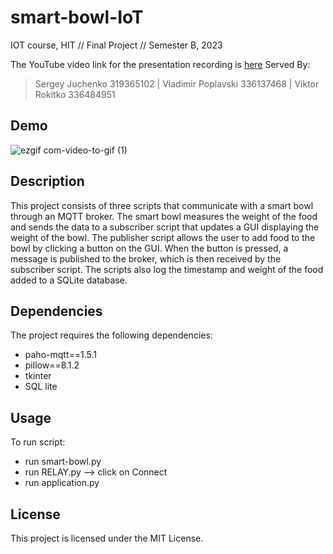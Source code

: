 # smart-bowl-IoT
IOT course, HIT // Final Project // Semester B, 2023

The YouTube video link for the presentation recording is [here](https://www.youtube.com/watch?v=S5Sgx67XWTQ)
Served By: 

> Sergey Juchenko 319365102  |  Vladimir Poplavski 336137468  | Viktor Rokitko 336484951

## Demo
![ezgif com-video-to-gif (1)](https://github.com/srjuchenko/smart-bowl-IoT/assets/76474133/336ba24d-6617-4eb5-9189-71c74e9ca7c2)



## Description
This project consists of three scripts that communicate with a smart bowl through an MQTT broker. The smart bowl measures the weight of the food and sends the data to a subscriber script that updates a GUI displaying the weight of the bowl. The publisher script allows the user to add food to the bowl by clicking a button on the GUI. When the button is pressed, a message is published to the broker, which is then received by the subscriber script. The scripts also log the timestamp and weight of the food added to a SQLite database.

## Dependencies
The project requires the following dependencies:

- paho-mqtt==1.5.1
- pillow==8.1.2
- tkinter
- SQL lite

## Usage
To run script:
- run smart-bowl.py
- run RELAY.py   --> click on Connect 
- run application.py

## License
This project is licensed under the MIT License.



